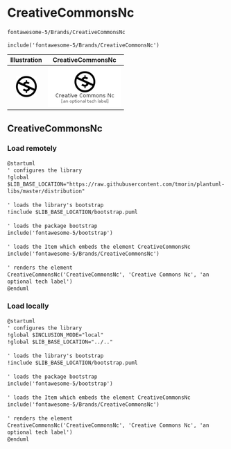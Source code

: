 # CreativeCommonsNc


```text
fontawesome-5/Brands/CreativeCommonsNc
```

```text
include('fontawesome-5/Brands/CreativeCommonsNc')
```



| Illustration | CreativeCommonsNc |
| :---: | :---: |
| ![illustration for Illustration](../../fontawesome-5/Brands/CreativeCommonsNc.png) | ![illustration for CreativeCommonsNc](../../fontawesome-5/Brands/CreativeCommonsNc.Local.png) |




## CreativeCommonsNc

### Load remotely
```plantuml
@startuml
' configures the library
!global $LIB_BASE_LOCATION="https://raw.githubusercontent.com/tmorin/plantuml-libs/master/distribution"

' loads the library's bootstrap
!include $LIB_BASE_LOCATION/bootstrap.puml

' loads the package bootstrap
include('fontawesome-5/bootstrap')

' loads the Item which embeds the element CreativeCommonsNc
include('fontawesome-5/Brands/CreativeCommonsNc')

' renders the element
CreativeCommonsNc('CreativeCommonsNc', 'Creative Commons Nc', 'an optional tech label')
@enduml
```

### Load locally
```plantuml
@startuml
' configures the library
!global $INCLUSION_MODE="local"
!global $LIB_BASE_LOCATION="../.."

' loads the library's bootstrap
!include $LIB_BASE_LOCATION/bootstrap.puml

' loads the package bootstrap
include('fontawesome-5/bootstrap')

' loads the Item which embeds the element CreativeCommonsNc
include('fontawesome-5/Brands/CreativeCommonsNc')

' renders the element
CreativeCommonsNc('CreativeCommonsNc', 'Creative Commons Nc', 'an optional tech label')
@enduml
```

